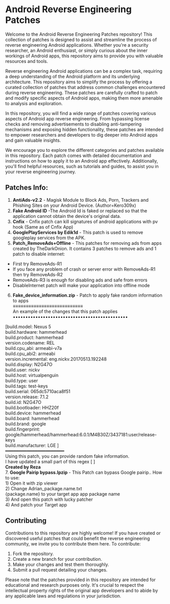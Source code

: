# Android Reverse Engineering Patches

Welcome to the Android Reverse Engineering Patches repository! This collection of patches is designed to assist and streamline the process of reverse engineering Android applications. Whether you're a security researcher, an Android enthusiast, or simply curious about the inner workings of Android apps, this repository aims to provide you with valuable resources and tools.

Reverse engineering Android applications can be a complex task, requiring a deep understanding of the Android platform and its underlying architecture. This repository aims to simplify the process by offering a curated collection of patches that address common challenges encountered during reverse engineering. These patches are carefully crafted to patch and modify specific aspects of Android apps, making them more amenable to analysis and exploration.

In this repository, you will find a wide range of patches covering various aspects of Android app reverse engineering. From bypassing license checks and removing advertisements to disabling anti-tampering mechanisms and exposing hidden functionality, these patches are intended to empower researchers and developers to dig deeper into Android apps and gain valuable insights.

We encourage you to explore the different categories and patches available in this repository. Each patch comes with detailed documentation and instructions on how to apply it to an Android app effectively. Additionally, you'll find helpful resources, such as tutorials and guides, to assist you in your reverse engineering journey.
## Patches Info:
1. **AntiAds-v2.2** - Magisk Module to Block Ads, Porn, Trackers and Phishing Sites on your Android Device. (Author=Kero309x)
2. **Fake Android ID** -The Android Id is faked or replaced so that the application cannot obtain the device's original data.
3. **Cnfix** - Cnfix patch can kill signatures of android applications with pv hook (Same as of Cnfix App)
4. **GooglePlayServices by Edik1d** - This patch is used to remove googleplay services from the APK.
5. **Patch_RemoveAds+Offline** - This patches for removing ads from apps created by TheDarkOnion.
It contains 3 patches to remove ads and 1 patch to disable internet:
* First try RemoveAds-R1
* If you face any problem of crash or server error with RemoveAds-R1 then try RemoveAds-R2
* RemoveAds-R3 is enough for disabling ads and safe from errors
* DisableInternet patch will make your application into offline mode
6. **Fake_device_information.zip** - Patch to apply fake random information to apps<br>
≡≡≡≡≡≡≡≡≡≡≡≡≡≡≡≡≡≡≡≡≡≡≡≡≡≡≡ <br>
An example of the changes that this patch applies <br>
•••••••••••••••••••••••••••••••••••••••••••••• <br>

  [build.model: Nexus 5 <br>
  build.hardware: hammerhead <br>
  build.product: hammerhead <br>
  version.codename: REL <br>
  build.cpu_abi: armeabi-v7a <br>
  build.cpu_abi2: armeabi <br>
  version.incremental: eng.nickv.20170513.192248 <br>
  build.display: N2G47O <br>
  build.user: nickv <br>
  build.host: virtualpenguin <br>
  build.type: user <br>
  build.tags: test-keys <br>
  build.serial: 065dc5710aca8f51 <br>
  version.release: 7.1.2 <br>
  build.id: N2G47O <br>
  build.bootloader: HHZ20f <br>
  build.device: hammerhead <br>
  build.board: hammerhead <br>
  build.brand: google <br>
  build.fingerprint: google/hammerhead/hammerhead:6.0.1/M4B30Z/3437181:user/release-keys <br>
  build.manufacturer: LGE ] <br>
━━━━━━━━━━━━━━━━━━━━━━ <br>
Using this patch, you can provide random fake information. <br>
I have updated a small part of this regex [ ] <br>
**Created by Reza** <br>
7. **Google Pairip bypass.lpzip** -  This Patch can bypass Google pairip..
  How to use: <br>
     1) Open it with zip viewer<br>
     2) Change Adrian_package.name.txt <br>
     {package.name} to your target app app package  name <br>
     3) And open this patch with lucky patcher <br>
     4) And patch your Target app <br>


## Contributing

Contributions to this repository are highly welcome! If you have created or discovered useful patches that could benefit the reverse engineering community, we invite you to contribute them here. To contribute:

1. Fork the repository.
2. Create a new branch for your contribution.
3. Make your changes and test them thoroughly.
4. Submit a pull request detailing your changes.


Please note that the patches provided in this repository are intended for educational and research purposes only. It's crucial to respect the intellectual property rights of the original app developers and to abide by any applicable laws and regulations in your jurisdiction.



